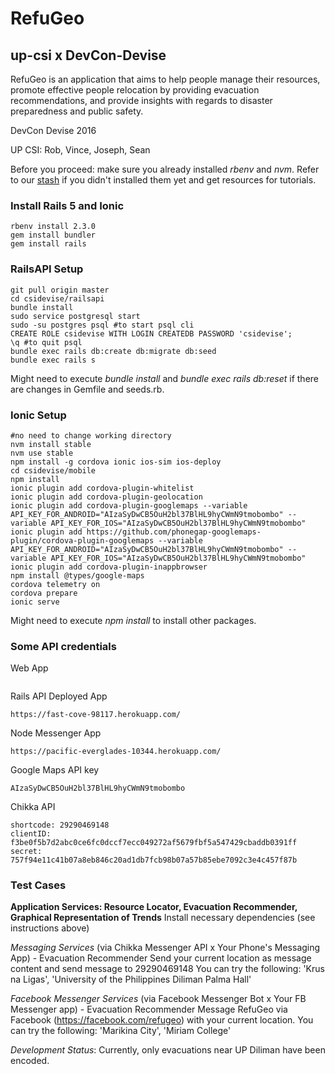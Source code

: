 # RefuGeo
## up-csi x DevCon-Devise
RefuGeo is an application that aims to help people manage their resources, promote effective people relocation by providing evacuation recommendations, and provide insights with regards to disaster preparedness and public safety.

DevCon Devise 2016

UP CSI: Rob, Vince, Joseph, Sean

Before you proceed: make sure you already installed *rbenv* and *nvm*. Refer to our [stash](https://gitlab.com/up-csi/dev-resources/blob/master/learn_ruby_on_rails.md) if you didn't installed them yet and get resources for tutorials.

### Install Rails 5 and Ionic
```
rbenv install 2.3.0
gem install bundler
gem install rails
```

### RailsAPI Setup
```
git pull origin master
cd csidevise/railsapi
bundle install
sudo service postgresql start
sudo -su postgres psql #to start psql cli
CREATE ROLE csidevise WITH LOGIN CREATEDB PASSWORD 'csidevise';
\q #to quit psql
bundle exec rails db:create db:migrate db:seed
bundle exec rails s
```

Might need to execute *bundle install* and *bundle exec rails db:reset* if there are changes in Gemfile and seeds.rb.

### Ionic Setup
```
#no need to change working directory
nvm install stable
nvm use stable
npm install -g cordova ionic ios-sim ios-deploy
cd csidevise/mobile
npm install
ionic plugin add cordova-plugin-whitelist
ionic plugin add cordova-plugin-geolocation
ionic plugin add cordova-plugin-googlemaps --variable API_KEY_FOR_ANDROID="AIzaSyDwCB5OuH2bl37BlHL9hyCWmN9tmobombo" --variable API_KEY_FOR_IOS="AIzaSyDwCB5OuH2bl37BlHL9hyCWmN9tmobombo"
ionic plugin add https://github.com/phonegap-googlemaps-plugin/cordova-plugin-googlemaps --variable API_KEY_FOR_ANDROID="AIzaSyDwCB5OuH2bl37BlHL9hyCWmN9tmobombo" --variable API_KEY_FOR_IOS="AIzaSyDwCB5OuH2bl37BlHL9hyCWmN9tmobombo"
ionic plugin add cordova-plugin-inappbrowser
npm install @types/google-maps
cordova telemetry on
cordova prepare
ionic serve
```

Might need to execute *npm install* to install other packages.

### Some API credentials
Web App
```
```

Rails API Deployed App
```
https://fast-cove-98117.herokuapp.com/
```

Node Messenger App
```
https://pacific-everglades-10344.herokuapp.com/
```

Google Maps API key
```
AIzaSyDwCB5OuH2bl37BlHL9hyCWmN9tmobombo
```
Chikka API
```
shortcode: 29290469148
clientID: f3be0f5b7d2abc0ce6fc0dccf7ecc049272af5679fbf5a547429cbaddb0391ff
secret: 757f94e11c41b07a8eb846c20ad1db7fcb98b07a57b85ebe7092c3e4c457f87b
```

### Test Cases
**Application Services: Resource Locator, Evacuation Recommender, Graphical Representation of Trends**
Install necessary dependencies (see instructions above)

*Messaging Services* (via Chikka Messenger API x Your Phone's Messaging App) - Evacuation Recommender
Send your current location as message content and send message to 29290469148
You can try the following: 'Krus na Ligas', 'University of the Philippines Diliman Palma Hall'

*Facebook Messenger Services* (via Facebook Messenger Bot x Your FB Messenger app) - Evacuation Recommender
Message RefuGeo via Facebook (https://facebook.com/refugeo) with your current location.
You can try the following: 'Marikina City', 'Miriam College'

*Development Status*: Currently, only evacuations near UP Diliman have been encoded.
